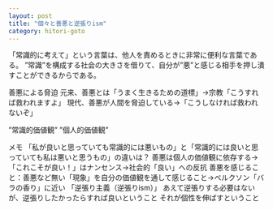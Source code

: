 ```yaml
---
layout: post
title: "個々と善悪と逆張りism"
category: hitori-goto
---
```


「常識的に考えて」という言葉は、他人を責めるときに非常に便利な言葉である。
”常識”を構成する社会の大きさを借りて、自分が”悪”と感じる相手を押し潰すことができるからである。

善悪による脅迫
元来、善悪とは「うまく生きるための道標」→宗教「こうすれば救われますよ」
現代、善悪が人間を脅迫している→「こうしなければ救われないぞ」


”常識的価値観” ”個人的価値観”



メモ
「私が良いと思っていても常識的には悪いもの」と「常識的には良いと思っていても私は悪いと思うもの」の違いは？
善悪は個人の価値観に依存する→「これこそが良い！」はナンセンス→社会的「良い」への反抗
善悪を感じること：善悪など無い「現象」を自分の価値観を通して感じること→ベルクソン「バラの香り」に近い
「逆張り主義（逆張りism）」
あえて逆張りする必要はないが、逆張りしたかったらすれば良いということ
それが個性を伸ばすということ